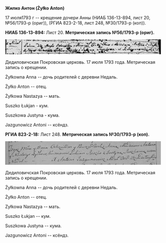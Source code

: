 **Жилко Антон (Żyłko Anton)**

17 июля1793 г -- крещение дочери Анны (НИАБ 136-13-894, лист 20,
№56/1793-р (ориг)), (РГИА 823-2-18, лист 248, №30/1793-р (коп)).

**НИАБ 136-13-894:** Лист 20. **Метрическая запись №56/1793-р (ориг).**

![](./media/314fd807e050699acf20c394940437533720006a.png)

Дедиловичская Покровская церковь. 17 июля 1793 года. Метрическая запись
о крещении.

Żyłkowna Anna -- дочь родителей с деревни Недаль.

Żyłko Anton -- отец.

Żyłkowa Nastazya -- мать.

Suszko Łukjan - кум.

Suszkowa Justyna - кума.

Jazgunowicz Antoni -- ксёндз.

**РГИА 823-2-18:** Лист 248. **Метрическая запись №30/1793-р (коп).**

![](./media/750da235d30d9da239c12944edaec9254ba0aa30.png)

Дедиловичская Покровская церковь. 17 июля 1793 года. Метрическая запись
о крещении.

Żyłkowna Anna -- дочь родителей с деревни Недаль.

Żyłko Anton -- отец.

Zyłkowa Nastazya -- мать.

Suszko Łukjan -- кум.

Suszkowa Justyna -- кума.

Jazgunowicz Antoni -- ксёндз.
